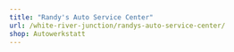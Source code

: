 ```yaml
---
title: "Randy's Auto Service Center"
url: /white-river-junction/randys-auto-service-center/
shop: Autowerkstatt
---
```

